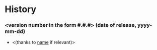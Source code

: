 # History

### <version number in the form #.#.#> (date of release, yyyy-mm-dd)
* <New in this version> <(thanks to [name](https://github_page) if relevant)>
